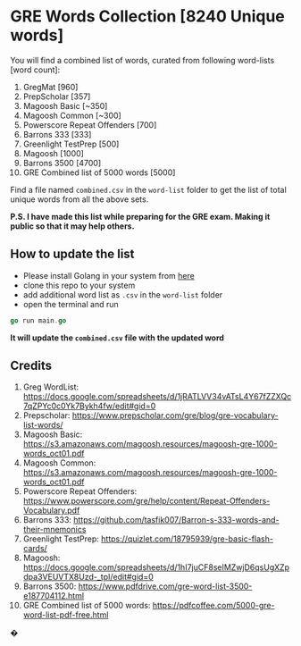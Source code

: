 # GRE Words Collection [8240 Unique words]

You will find a combined list of words, curated from following word-lists [word count]:

1. GregMat [960]
2. PrepScholar [357]
3. Magoosh Basic [~350]
4. Magoosh Common [~300]
5. Powerscore Repeat Offenders [700]
6. Barrons 333 [333]
7. Greenlight TestPrep [500]
8. Magoosh [1000]
9. Barrons 3500 [4700]
10. GRE Combined list of 5000 words [5000]

Find a file named `combined.csv` in the `word-list` folder to get the list of total unique words from all the above sets.

**P.S. I have made this list while preparing for the GRE exam. Making it public so that it may help others.**


## How to update the list 
- Please install Golang in your system from [here](https://go.dev/doc/install)
- clone this repo to your system
- add additional word list as `.csv` in the `word-list` folder
- open the terminal and run 

```go
go run main.go
```
**It will update the `combined.csv` file with the updated word**





## Credits
1. Greg WordList: https://docs.google.com/spreadsheets/d/1jRATLVV34vATsL4Y67fZZXQc7qZPYc0c0Yk7Bykh4fw/edit#gid=0
2. Prepscholar: https://www.prepscholar.com/gre/blog/gre-vocabulary-list-words/
3. Magoosh Basic: https://s3.amazonaws.com/magoosh.resources/magoosh-gre-1000-words_oct01.pdf
4. Magoosh Common: https://s3.amazonaws.com/magoosh.resources/magoosh-gre-1000-words_oct01.pdf
5. Powerscore Repeat Offenders: https://www.powerscore.com/gre/help/content/Repeat-Offenders-Vocabulary.pdf
6. Barrons 333: https://github.com/tasfik007/Barron-s-333-words-and-their-mnemonics
7. Greenlight TestPrep: https://quizlet.com/18795939/gre-basic-flash-cards/
8. Magoosh: https://docs.google.com/spreadsheets/d/1hI7juCF8seIMZwjD6qsUgXZpdpa3VEUVTX8Uzd-_tpI/edit#gid=0
9. Barrons 3500: https://www.pdfdrive.com/gre-word-list-3500-e187704112.html
10. GRE Combined list of 5000 words: https://pdfcoffee.com/5000-gre-word-list-pdf-free.html

�